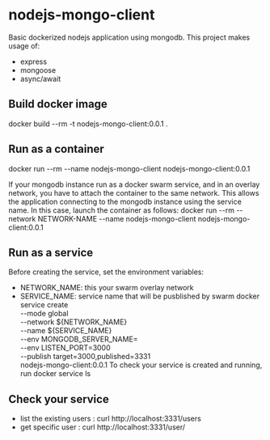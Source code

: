 # nodejs-mongo-client
Basic dockerized nodejs application using mongodb.
This project makes usage of:
* express
* mongoose
* async/await

## Build docker image
docker build --rm -t nodejs-mongo-client:0.0.1 .

## Run as a container
docker run --rm --name nodejs-mongo-client nodejs-mongo-client:0.0.1

If your mongodb instance run as a docker swarm service, and in an overlay network, you have to attach the container to the same network. This allows the application connecting to the mongodb instance using the service name. In this case, launch the container as follows:
docker run --rm --network NETWORK-NAME --name nodejs-mongo-client nodejs-mongo-client:0.0.1

## Run as a service
Before creating the service, set the environment variables:
* NETWORK_NAME: this your swarm overlay network
* SERVICE_NAME: service name that will be pusblished by swarm
docker service create \
		--mode global \
		--network ${NETWORK_NAME} \
		--name ${SERVICE_NAME} \
		--env MONGODB_SERVER_NAME=<swarm mongo service name> \
		--env LISTEN_PORT=3000 \
		--publish target=3000,published=3331 \
		nodejs-mongo-client:0.0.1 
To check your service is created and running, run docker service ls

## Check your service
* list the existing users : curl http://localhost:3331/users
* get specific user : curl http://localhost:3331/user/<username>

